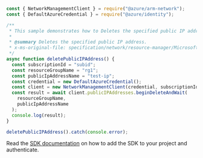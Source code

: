 ```javascript
const { NetworkManagementClient } = require("@azure/arm-network");
const { DefaultAzureCredential } = require("@azure/identity");

/**
 * This sample demonstrates how to Deletes the specified public IP address.
 *
 * @summary Deletes the specified public IP address.
 * x-ms-original-file: specification/network/resource-manager/Microsoft.Network/stable/2021-05-01/examples/PublicIpAddressDelete.json
 */
async function deletePublicIPAddress() {
  const subscriptionId = "subid";
  const resourceGroupName = "rg1";
  const publicIpAddressName = "test-ip";
  const credential = new DefaultAzureCredential();
  const client = new NetworkManagementClient(credential, subscriptionId);
  const result = await client.publicIPAddresses.beginDeleteAndWait(
    resourceGroupName,
    publicIpAddressName
  );
  console.log(result);
}

deletePublicIPAddress().catch(console.error);
```

Read the [SDK documentation](https://github.com/Azure/azure-sdk-for-js/blob/%40azure%2Farm-network_27.0.0/sdk/network/arm-network/README.md) on how to add the SDK to your project and authenticate.
